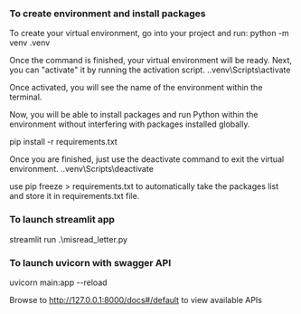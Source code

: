 ### To create environment and install packages

To create your virtual environment, go into your project and run:
python -m venv .venv

Once the command is finished, your virtual environment will be ready. Next, you can "activate" it by running the activation script.
.\.venv\Scripts\activate 

Once activated, you will see the name of the environment within the terminal.

Now, you will be able to install packages and run Python within the environment without interfering with packages installed globally.

pip install -r requirements.txt

Once you are finished, just use the deactivate command to exit the virtual environment.
.\.venv\Scripts\deactivate 

use pip freeze > requirements.txt to automatically take the packages list and store it in requirements.txt file.

### To launch streamlit app
streamlit run .\misread_letter.py

### To launch uvicorn with swagger API
uvicorn main:app --reload

Browse to http://127.0.0.1:8000/docs#/default to view available APIs